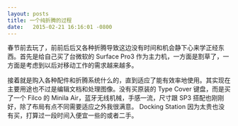 ```yaml
---
layout: posts
title: 一个纯折腾的过程
date:   2015-02-21 16:16:01 -0800
---
```


春节前去玩了，前前后后又各种折腾导致这边没有时间和机会静下心来学正经东西。首先是给自己买了台微软的 Surface Pro3 作为主力机，一方面是割草了，一方面是考虑到以后对移动工作的需求越来越多。

接着就是购入各种配件和折腾系统什么的，直到适应了能有效率地使用。其实现在主要用途也不过是编辑文档和处理图像。没有买原装的 Type Cover 键盘，而是买了一个 Filco 的 Minila Air，蓝牙无线机械，手感一流，尺寸跟 SP3 搭配也刚刚好，除了布局有点不同需要适应之外我很满意。 Docking Station 因为太贵也没有买，打算过一段时间入便宜一些的或者二手。
